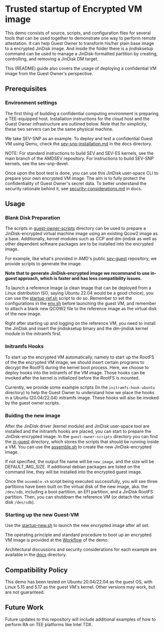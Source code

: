 # Trusted startup of Encrypted VM image

This demo consists of source, scripts, and configuration files for several tools that can be used together to demonstrate one way to perform remote attestation. It can help Guest Owner to transform his/her plain base image to a encrypted JinDisk image. And inside the folder there is a jindisksetup command can be used to manage a JinDisk-formatted partition by creating, controlling, and removing a JinDisk DM target.

This (README) guide also covers the usage of deploying a confidential VM image from the Guest Owner's perspective. 

## Prerequisites

### Environment settings

The first thing of building a confidential computing environment is preparing a TEE-equipped host. Installation instructions for the cloud host and the Guest Owner infrastructure are outlined below. Note that for simplicity, these two servers can be the same physical machine.

We take SEV-SNP as an example. To deploy and test a confidential Guest VM using Qemu, check the [sev-snp-installation.md](../docs/sev-snp-installation.md) in the docs directory.

NOTE: For standard instructions to build SEV and SEV-ES kernels, see the main branch of the AMDSEV repository. For instructions to build SEV-SNP kernels, see the sev-snp-devel.

Once upon the boot test is done, you can use this JinDisk user-space CLI to prepare your own encrypted VM image. The aim is to fully protect the confidentiality of Guest Owner's secret data. To better understand the security rationale behind it, see [security-considerations.md](../docs/security-considerations.md) in docs.

## Usage

### Blank Disk Preparation

The scripts in [guest-owner-scripts](./guest-owner-scripts/) directory can be used to prepare a JinDisk-encrypted virtual machine image using an existing Qcow2 image as a base. Additionally, kernel modules such as CCP and dm-jindisk as well as other dependent software packages are to be installed into the encrypted image. 

For example, like what's provided in AMD's public [sev-guest](https://github.com/AMDESE/sev-guest) repository, we provide scripts to generate the image.

**Note that to generate JinDisk-encrypted image we recommand to use in-guest approach, which is faster and has less compatibility issues.**

To launch a reference image (a clean image that can be deployed from a Linux distribution ISO, saying Ubuntu 22.04 would be a good choice), you can use the [startup-ref.sh](./guest-owner-scripts/startup-ref.sh) script to do so. Remember to set the configurations in the [env.sh](./guest-owner-scripts/env.sh) before launching the guest VM, and remember to attach a blank new QCOW2 file to the reference image as the virtual disk of the new image.

Right after starting up and logging on the reference VM, you need to install the JinDisk and insert the jindisksetup binary and the dm-jindisk kernel module in the initramfs first.

### Initramfs Hooks

To start up the encrypted VM automatically, namely to start up the RootFS of the the encrypted VM image, we should insert certain programs to decrypt the RootFS during the kernel boot process. Here, we choose to deploy hooks into the initramfs of the VM image. Those hooks can be invoked after the kernel is initialized before the RootFS is mounted.

Currently, we provide some example scripts (In the `initramfs-hook-ubuntu` directory) to help the Guest Owner to understand how we place the hooks in a Ubuntu (20.04/22.04) initramfs image. These hooks will also be invoked by the guest owner scripts.

### Buiding the new image

After the JinDisk driver (kernel module) and JinDisk user-space tool are installed and the initramfs hooks are placed, you can start to prepare the JinDisk-encrypted image. In the `guest-owner-scripts`  directory you can find the [in-guest](./guest-owner-scripts/in-guest/) directory, which stores the scripts that should be running inside a VM. You can use the [assemble.sh](./guest-owner-scripts/in-guest/assemble.sh) to create the new JinDisk-encrypted image.

If not specified, the output file name will be `new_image`, and the size will be DEFAULT_IMG_SIZE. If additional debian packages are listed on the command line, they will be installed into the encrypted guest image.

Once the `assemble.sh` script being executed successfully, you will see three partitions have been built on the virtual disk of the new image, aka. the `/dev/sdb`, including a boot partition, an EFI partition, and a JinDisk RootFS partition. Then, you can shutdown the reference VM (or detach the virtual disk `/dev/sdb`).

### Starting up the new Guest-VM

Use the [startup-new.sh](./guest-owner-scripts/startup-new.sh) to launch the new encrypted image after all set.

The operating principle and standard procedure to boot up an encrypted VM image is provided at the [Workflow](./workflow.md) of the demo.

Architectural discussions and security considerations for each example are available in the [docs](../docs/) directory. 


## Compatibility Policy

This demo has been tested on Ubuntu 20.04/22.04 as the guest OS, with Linux 5.15 and 5.17 as the guest VM's kernel. Other versions may work, but are not guaranteed.


## Future Work

Future updates to this repository will include additional examples of how to perform RA on TEE platforms like Intel TDX.
